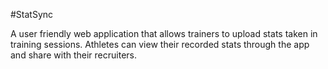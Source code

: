 #StatSync

A user friendly web application that allows trainers to upload stats taken in training sessions. Athletes can view their recorded stats through the app and share with their recruiters.